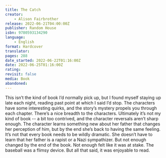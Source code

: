 ```yaml
---
title: The Catch
creator:
    - Alison Fairbrother
release: 2022-06-21T04:00:00Z
publisher: Random House
isbn: 9780593134290
language:
    - English
format: Hardcover
translator:
pages: 288
date_started: 2022-06-22T01:16:00Z
date: 2022-06-25T01:16:00Z
rating:
revisit: false
media: Book
abandoned:
---
```


This isn’t the kind of book I’d normally pick up, but I found myself staying up late each night, reading past point at which I said I’d stop. The characters have some interesting quirks, and the story’s mystery propels you through each chapter. There’s a nice breadth to the characters. Ultimately it’s not my kind of book -- a bit too contrived, and the character reversals aren’t sharp enough. The character learns something new about her father that changes her perception of him, but by the end she’s back to having the same feeling. It’s not that every book needs to be wildly dramatic. She doesn’t have to learn that her father is a rapist or a Nazi sympathizer. But not enough changed by the end of the book. Not enough felt like it was at stake. The baseball was a flimsy device. But all that said, it was enjoyable to read.
